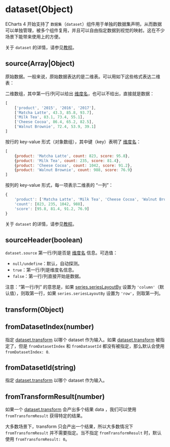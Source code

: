 # dataset(Object)

ECharts 4 开始支持了 `数据集`（`dataset`）组件用于单独的数据集声明，从而数据可以单独管理，被多个组件复用，并且可以自由指定数据到视觉的映射。这在不少场景下能带来使用上的方便。

关于 `dataset` 的详情，请参见[教程](${handbookPath}concepts/dataset)。



## source(Array|Object)

原始数据。一般来说，原始数据表达的是二维表。可以用如下这些格式表达二维表：

二维数组，其中第一行/列可以给出 [维度名](~dataset.dimensions)，也可以不给出，直接就是数据：

```js
[
    ['product', '2015', '2016', '2017'],
    ['Matcha Latte', 43.3, 85.8, 93.7],
    ['Milk Tea', 83.1, 73.4, 55.1],
    ['Cheese Cocoa', 86.4, 65.2, 82.5],
    ['Walnut Brownie', 72.4, 53.9, 39.1]
]
```

按行的 key-value 形式（对象数组），其中键（key）表明了 [维度名](~dataset.dimensions)：
```js
[
    {product: 'Matcha Latte', count: 823, score: 95.8},
    {product: 'Milk Tea', count: 235, score: 81.4},
    {product: 'Cheese Cocoa', count: 1042, score: 91.2},
    {product: 'Walnut Brownie', count: 988, score: 76.9}
]
```

按列的 key-value 形式，每一项表示二维表的 “一列”：

```js
{
    'product': ['Matcha Latte', 'Milk Tea', 'Cheese Cocoa', 'Walnut Brownie'],
    'count': [823, 235, 1042, 988],
    'score': [95.8, 81.4, 91.2, 76.9]
}
```

关于 `dataset` 的详情，请参见[教程](${handbookPath}concepts/dataset)。



## sourceHeader(boolean)

`dataset.source` 第一行/列是否是 [维度名](dataset.dimensions) 信息。可选值：

+ `null/undefine`：默认，自动探测。
+ `true`：第一行/列是维度名信息。
+ `false`：第一行/列直接开始是数据。

注意：“第一行/列” 的意思是，如果 [series.seriesLayoutBy](~series.seriesLayoutBy) 设置为 `'column'`（默认值），则取第一行，如果 `series.seriesLayoutBy` 设置为 `'row'`，则取第一列。

## transform(Object)









## fromDatasetIndex(number)

指定 [dataset.transform](~dataset.transform) 以哪个 dataset 作为输入。如果 [dataset.transform](~dataset.transform) 被指定了，但是 `fromDatasetIndex` 和 `fromDatasetId` 都没有被指定，那么默认会使用 `fromDatasetIndex: 0`.



## fromDatasetId(string)

指定 [dataset.transform](~dataset.transform) 以哪个 dataset 作为输入。



## fromTransformResult(number)

如果一个 [dataset.transform](~dataset.transform) 会产出多个结果 data ，我们可以使用 `fromTransformResult` 获得特定的结果。

大多数场景下，transform 只会产出一个结果，所以大多数情况下 `fromTransformResult` 并不需要指定。当不指定 `fromTransformResult` 时，默认使用 `fromTransformResult: 0`。
